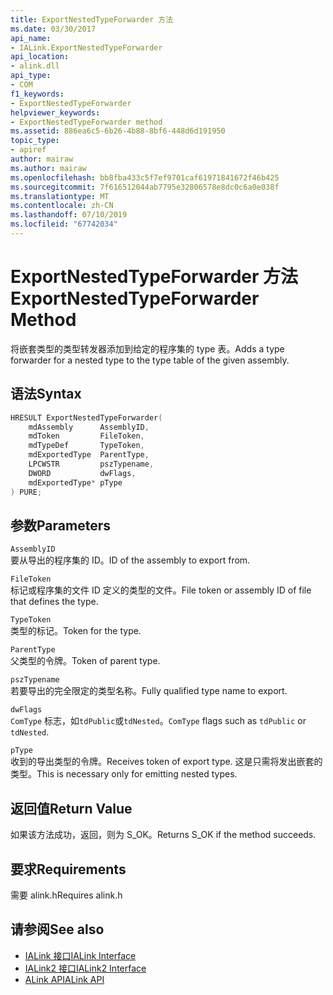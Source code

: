 ```yaml
---
title: ExportNestedTypeForwarder 方法
ms.date: 03/30/2017
api_name:
- IALink.ExportNestedTypeForwarder
api_location:
- alink.dll
api_type:
- COM
f1_keywords:
- ExportNestedTypeForwarder
helpviewer_keywords:
- ExportNestedTypeForwarder method
ms.assetid: 886ea6c5-6b26-4b88-8bf6-448d6d191950
topic_type:
- apiref
author: mairaw
ms.author: mairaw
ms.openlocfilehash: bb8fba433c5f7ef9701caf61971841672f46b425
ms.sourcegitcommit: 7f616512044ab7795e32806578e8dc0c6a0e038f
ms.translationtype: MT
ms.contentlocale: zh-CN
ms.lasthandoff: 07/10/2019
ms.locfileid: "67742034"
---
```

# <a name="exportnestedtypeforwarder-method"></a><span data-ttu-id="66149-102">ExportNestedTypeForwarder 方法</span><span class="sxs-lookup"><span data-stu-id="66149-102">ExportNestedTypeForwarder Method</span></span>
<span data-ttu-id="66149-103">将嵌套类型的类型转发器添加到给定的程序集的 type 表。</span><span class="sxs-lookup"><span data-stu-id="66149-103">Adds a type forwarder for a nested type to the type table of the given assembly.</span></span>  
  
## <a name="syntax"></a><span data-ttu-id="66149-104">语法</span><span class="sxs-lookup"><span data-stu-id="66149-104">Syntax</span></span>  
  
```cpp  
HRESULT ExportNestedTypeForwarder(  
    mdAssembly      AssemblyID,  
    mdToken         FileToken,  
    mdTypeDef       TypeToken,  
    mdExportedType  ParentType,  
    LPCWSTR         pszTypename,  
    DWORD           dwFlags,  
    mdExportedType* pType  
) PURE;  
```  
  
## <a name="parameters"></a><span data-ttu-id="66149-105">参数</span><span class="sxs-lookup"><span data-stu-id="66149-105">Parameters</span></span>  
 `AssemblyID`  
 <span data-ttu-id="66149-106">要从导出的程序集的 ID。</span><span class="sxs-lookup"><span data-stu-id="66149-106">ID of the assembly to export from.</span></span>  
  
 `FileToken`  
 <span data-ttu-id="66149-107">标记或程序集的文件 ID 定义的类型的文件。</span><span class="sxs-lookup"><span data-stu-id="66149-107">File token or assembly ID of file that defines the type.</span></span>  
  
 `TypeToken`  
 <span data-ttu-id="66149-108">类型的标记。</span><span class="sxs-lookup"><span data-stu-id="66149-108">Token for the type.</span></span>  
  
 `ParentType`  
 <span data-ttu-id="66149-109">父类型的令牌。</span><span class="sxs-lookup"><span data-stu-id="66149-109">Token of parent type.</span></span>  
  
 `pszTypename`  
 <span data-ttu-id="66149-110">若要导出的完全限定的类型名称。</span><span class="sxs-lookup"><span data-stu-id="66149-110">Fully qualified type name to export.</span></span>  
  
 `dwFlags`  
 <span data-ttu-id="66149-111">`ComType` 标志，如`tdPublic`或`tdNested`。</span><span class="sxs-lookup"><span data-stu-id="66149-111">`ComType` flags such as `tdPublic` or `tdNested`.</span></span>  
  
 `pType`  
 <span data-ttu-id="66149-112">收到的导出类型的令牌。</span><span class="sxs-lookup"><span data-stu-id="66149-112">Receives token of export type.</span></span> <span data-ttu-id="66149-113">这是只需将发出嵌套的类型。</span><span class="sxs-lookup"><span data-stu-id="66149-113">This is necessary only for emitting nested types.</span></span>  
  
## <a name="return-value"></a><span data-ttu-id="66149-114">返回值</span><span class="sxs-lookup"><span data-stu-id="66149-114">Return Value</span></span>  
 <span data-ttu-id="66149-115">如果该方法成功，返回，则为 S_OK。</span><span class="sxs-lookup"><span data-stu-id="66149-115">Returns S_OK if the method succeeds.</span></span>  
  
## <a name="requirements"></a><span data-ttu-id="66149-116">要求</span><span class="sxs-lookup"><span data-stu-id="66149-116">Requirements</span></span>  
 <span data-ttu-id="66149-117">需要 alink.h</span><span class="sxs-lookup"><span data-stu-id="66149-117">Requires alink.h</span></span>  
  
## <a name="see-also"></a><span data-ttu-id="66149-118">请参阅</span><span class="sxs-lookup"><span data-stu-id="66149-118">See also</span></span>

- [<span data-ttu-id="66149-119">IALink 接口</span><span class="sxs-lookup"><span data-stu-id="66149-119">IALink Interface</span></span>](../../../../docs/framework/unmanaged-api/alink/ialink-interface.md)
- [<span data-ttu-id="66149-120">IALink2 接口</span><span class="sxs-lookup"><span data-stu-id="66149-120">IALink2 Interface</span></span>](../../../../docs/framework/unmanaged-api/alink/ialink2-interface.md)
- [<span data-ttu-id="66149-121">ALink API</span><span class="sxs-lookup"><span data-stu-id="66149-121">ALink API</span></span>](../../../../docs/framework/unmanaged-api/alink/index.md)

